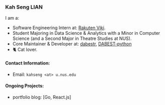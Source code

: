 ### Kah Seng LIAN

I am a:
- Software Engineering Intern at: [Rakuten Viki](https://www.viki.com/).
- Student Majoring in Data Science & Analytics with a Minor in Computer Science (and a Second Major in Theatre Studies at NUS).
- Core Maintainer & Developer at: [dabestr](https://github.com/ACCLAB/dabestr/tree/master), [DABEST-python](https://github.com/ACCLAB/DABEST-python)
- 🐈 Cat lover.

#### Contact Information:
- Email: `kahseng <at> u.nus.edu`

#### Ongoing Projects:
- portfolio blog: [Go, React.js]
